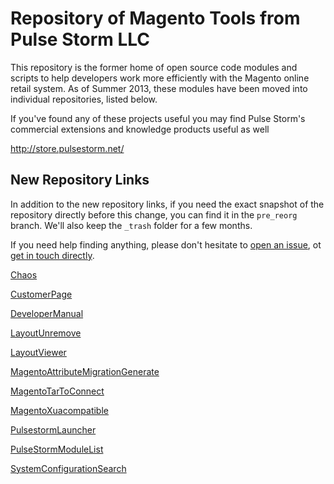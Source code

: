 Repository of Magento Tools from Pulse Storm LLC
==================================================	

This repository is the former home of open source code modules and scripts to help developers work more efficiently with the Magento online retail system.  As of Summer 2013, these modules have been moved into individual repositories, listed below.

If you've found any of these projects useful you may find Pulse Storm's commercial extensions and knowledge products useful as well 

http://store.pulsestorm.net/

New Repository Links
--------------------------------------------------
In addition to the new repository links, if you need the exact snapshot of the repository directly before this change, you can find it in the `pre_reorg` branch.  We'll also keep the `_trash` folder for a few months.

If you need help finding anything, please don't hesitate to [open an issue](https://github.com/astorm/Pulsestorm/issues), ot [get in touch directly](http://www.pulsestorm.net/contact-us/). 

<a class="repo-list-item css-truncate" href="http://github.com/astorm/Chaos">Chaos</a>

<a class="repo-list-item css-truncate" href="http://github.com/astorm/CustomerPage">CustomerPage</a>

<a class="repo-list-item css-truncate" href="http://github.com/astorm/DeveloperManual">DeveloperManual</a>

<a class="repo-list-item css-truncate" href="http://github.com/astorm/LayoutUnremove">LayoutUnremove</a>

<a class="repo-list-item css-truncate" href="http://github.com/astorm/LayoutViewer">LayoutViewer</a>

<a class="repo-list-item css-truncate" href="https://github.com/astorm/MagentoAttributeMigrationGenerate">MagentoAttributeMigrationGenerate</a>

<a class="repo-list-item css-truncate" href="https://github.com/astorm/MagentoTarToConnect">MagentoTarToConnect</a>

<a class="repo-list-item css-truncate" href="http://github.com/astorm/MagentoXuacompatible">MagentoXuacompatible</a>

<a class="repo-list-item css-truncate" href="http://github.com/astorm/PulsestormLauncher">PulsestormLauncher</a>

<a class="repo-list-item css-truncate" href="http://github.com/astorm/PulsestormModuleList">PulseStormModuleList</a>

<a class="repo-list-item css-truncate" href="http://github.com/astorm/SystemConfigurationSearch">SystemConfigurationSearch</a>
